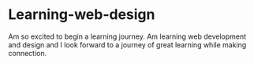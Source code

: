 # Learning-web-design

Am so excited to begin a learning journey. Am learning web development and design and I look forward to a journey of great learning while making connection.
